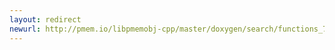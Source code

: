 ```yaml
---
layout: redirect
newurl: http://pmem.io/libpmemobj-cpp/master/doxygen/search/functions_7.html
---
```

